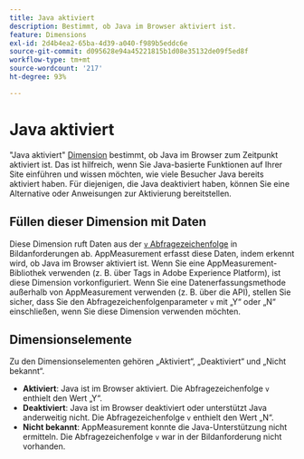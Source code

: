 ```yaml
---
title: Java aktiviert
description: Bestimmt, ob Java im Browser aktiviert ist.
feature: Dimensions
exl-id: 2d4b4ea2-65ba-4d39-a040-f989b5eddc6e
source-git-commit: d095628e94a45221815b1d08e35132de09f5ed8f
workflow-type: tm+mt
source-wordcount: '217'
ht-degree: 93%

---
```


# Java aktiviert

&quot;Java aktiviert&quot; [Dimension](overview.md) bestimmt, ob Java im Browser zum Zeitpunkt aktiviert ist. Das ist hilfreich, wenn Sie Java-basierte Funktionen auf Ihrer Site einführen und wissen möchten, wie viele Besucher Java bereits aktiviert haben. Für diejenigen, die Java deaktiviert haben, können Sie eine Alternative oder Anweisungen zur Aktivierung bereitstellen.

## Füllen dieser Dimension mit Daten

Diese Dimension ruft Daten aus der [`v` Abfragezeichenfolge](/help/implement/validate/query-parameters.md) in Bildanforderungen ab. AppMeasurement erfasst diese Daten, indem erkennt wird, ob Java im Browser aktiviert ist. Wenn Sie eine AppMeasurement-Bibliothek verwenden (z. B. über Tags in Adobe Experience Platform), ist diese Dimension vorkonfiguriert. Wenn Sie eine Datenerfassungsmethode außerhalb von AppMeasurement verwenden (z. B. über die API), stellen Sie sicher, dass Sie den Abfragezeichenfolgenparameter `v` mit „Y“ oder „N“ einschließen, wenn Sie diese Dimension verwenden möchten.

## Dimensionselemente

Zu den Dimensionselementen gehören „Aktiviert“, „Deaktiviert“ und „Nicht bekannt“.

* **Aktiviert**: Java ist im Browser aktiviert. Die Abfragezeichenfolge `v` enthielt den Wert „Y“.
* **Deaktiviert**: Java ist im Browser deaktiviert oder unterstützt Java anderweitig nicht. Die Abfragezeichenfolge `v` enthielt den Wert „N“.
* **Nicht bekannt**: AppMeasurement konnte die Java-Unterstützung nicht ermitteln. Die Abfragezeichenfolge `v` war in der Bildanforderung nicht vorhanden.
